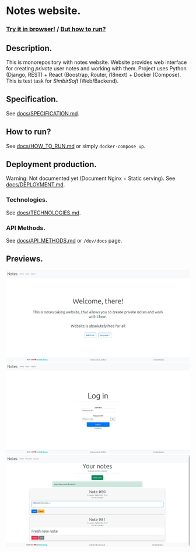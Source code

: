 # Notes website.
### [Try it in browser!](https://notes.kirillzhosul.site) / [But how to run?](/docs/HOW_TO_RUN.md)

## Description.
This is monorepository with notes website.
Website provides web interface for creating *private* user notes and working with them.
Project uses Python (Django, REST) + React (Boostrap, Router, i18next) + Docker (Compose).
This is test task for *SimbirSoft* (Web/Backend).

## Specification.
See [docs/SPECIFICATION.md](/docs/SPECIFICATION.md).

## How to run?
See [docs/HOW_TO_RUN.md](/docs/HOW_TO_RUN.md) or simply `docker-compose up`.

## Deployment production.
Warning: Not documented yet (Document Nginx + Static serving).
See [docs/DEPLOYMENT.md](/docs/DEPLOYMENT.md).

### Technologies.
See [docs/TECHNOLOGIES.md](/docs/TECHNOLOGIES.md).

### API Methods.
See [docs/API_METHODS.md](/docs/API_METHODS.md) or `/dev/docs` page.

## Previews.
![Home page](/previews/home.jpg)
![Login page](/previews/login.jpg)
![Notes list page](/previews/list.jpg)
